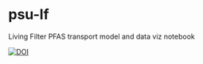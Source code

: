 # psu-lf
Living Filter PFAS transport model and data viz notebook

[![DOI](https://zenodo.org/badge/DOI/10.5281/zenodo.7443989.svg)](https://doi.org/10.5281/zenodo.7443989)



